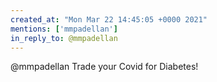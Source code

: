 ```yaml
---
created_at: "Mon Mar 22 14:45:05 +0000 2021"
mentions: ['mmpadellan']
in_reply_to: @mmpadellan
---
```


@mmpadellan Trade your Covid for Diabetes!